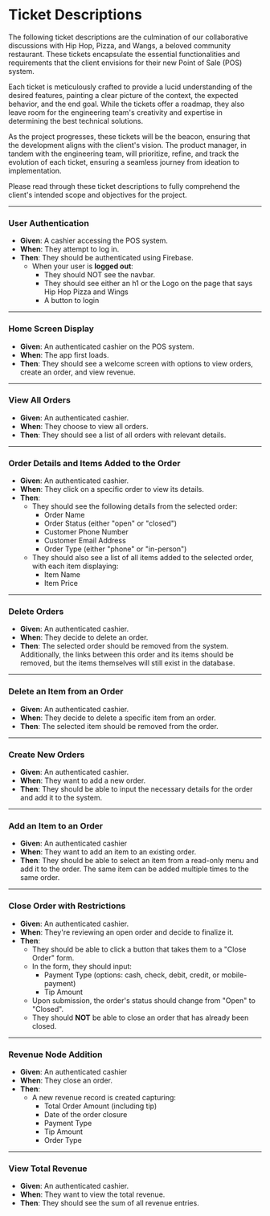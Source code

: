 # Ticket Descriptions

The following ticket descriptions are the culmination of our collaborative discussions with Hip Hop, Pizza, and Wangs, a beloved community restaurant. These tickets encapsulate the essential functionalities and requirements that the client envisions for their new Point of Sale (POS) system.

Each ticket is meticulously crafted to provide a lucid understanding of the desired features, painting a clear picture of the context, the expected behavior, and the end goal. While the tickets offer a roadmap, they also leave room for the engineering team's creativity and expertise in determining the best technical solutions.

As the project progresses, these tickets will be the beacon, ensuring that the development aligns with the client's vision. The product manager, in tandem with the engineering team, will prioritize, refine, and track the evolution of each ticket, ensuring a seamless journey from ideation to implementation.

Please read through these ticket descriptions to fully comprehend the client's intended scope and objectives for the project.

---

### **User Authentication**

- **Given**: A cashier accessing the POS system.
- **When**: They attempt to log in.
- **Then**: They should be authenticated using Firebase.
  - When your user is **logged out**:
     - They should NOT see the navbar.
     - They should see either an h1 or the Logo on the page that says Hip Hop Pizza and Wings
     - A button to login

---

### **Home Screen Display**

- **Given**: An authenticated cashier on the POS system.
- **When**: The app first loads.
- **Then**: They should see a welcome screen with options to view orders, create an order, and view revenue.

---

### **View All Orders**

- **Given**: An authenticated cashier.
- **When**: They choose to view all orders.
- **Then**: They should see a list of all orders with relevant details.

---

### **Order Details and Items Added to the Order**

- **Given**: An authenticated cashier.  
- **When**: They click on a specific order to view its details.  
- **Then**: 
    - They should see the following details from the selected order:
        - Order Name
        - Order Status (either "open" or "closed")
        - Customer Phone Number
        - Customer Email Address
        - Order Type (either "phone" or "in-person")
    - They should also see a list of all items added to the selected order, with each item displaying:
        - Item Name
        - Item Price

---

### **Delete Orders**

- **Given**: An authenticated cashier.  
- **When**: They decide to delete an order.  
- **Then**: The selected order should be removed from the system. Additionally, the links between this order and its items should be removed, but the items themselves will still exist in the database.

---

### **Delete an Item from an Order**

- **Given**: An authenticated cashier.  
- **When**: They decide to delete a specific item from an order.  
- **Then**: The selected item should be removed from the order.  

---

### **Create New Orders**

- **Given**: An authenticated cashier.
- **When**: They want to add a new order.
- **Then**: They should be able to input the necessary details for the order and add it to the system. 

---

### **Add an Item to an Order**

- **Given**: An authenticated cashier
- **When**: They want to add an item to an existing order.
- **Then**: They should be able to select an item from a read-only menu and add it to the order. The same item can be added multiple times to the same order.

---

### **Close Order with Restrictions**

- **Given**: An authenticated cashier.  
- **When**: They're reviewing an open order and decide to finalize it.
- **Then**: 
    - They should be able to click a button that takes them to a "Close Order" form.
    - In the form, they should input:
        - Payment Type (options: cash, check, debit, credit, or mobile-payment)
        - Tip Amount
    - Upon submission, the order's status should change from "Open" to "Closed".
    - They should **NOT** be able to close an order that has already been closed.

---

### **Revenue Node Addition**

- **Given**: An authenticated cashier
- **When**: They close an order.  
- **Then**: 
    - A new revenue record is created capturing:
        - Total Order Amount (including tip)
        - Date of the order closure
        - Payment Type
        - Tip Amount
        - Order Type

---

### **View Total Revenue**

- **Given**: An authenticated cashier.
- **When**: They want to view the total revenue.
- **Then**: They should see the sum of all revenue entries.
